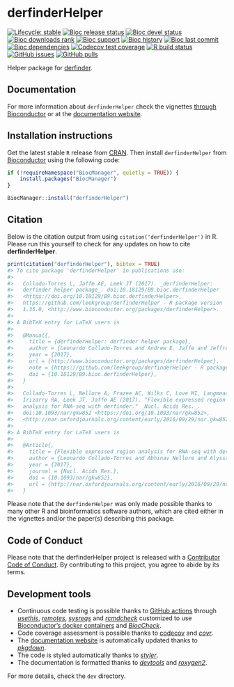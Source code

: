 
<!-- README.md is generated from README.Rmd. Please edit that file -->

# derfinderHelper

<!-- badges: start -->

[![Lifecycle:
stable](https://img.shields.io/badge/lifecycle-stable-brightgreen.svg)](https://lifecycle.r-lib.org/articles/stages.html#stable)
[![Bioc release
status](http://www.bioconductor.org/shields/build/release/bioc/derfinderHelper.svg)](https://bioconductor.org/checkResults/release/bioc-LATEST/derfinderHelper)
[![Bioc devel
status](http://www.bioconductor.org/shields/build/devel/bioc/derfinderHelper.svg)](https://bioconductor.org/checkResults/devel/bioc-LATEST/derfinderHelper)
[![Bioc downloads
rank](https://bioconductor.org/shields/downloads/release/derfinderHelper.svg)](http://bioconductor.org/packages/stats/bioc/derfinderHelper/)
[![Bioc
support](https://bioconductor.org/shields/posts/derfinderHelper.svg)](https://support.bioconductor.org/tag/derfinderHelper)
[![Bioc
history](https://bioconductor.org/shields/years-in-bioc/derfinderHelper.svg)](https://bioconductor.org/packages/release/bioc/html/derfinderHelper.html#since)
[![Bioc last
commit](https://bioconductor.org/shields/lastcommit/devel/bioc/derfinderHelper.svg)](http://bioconductor.org/checkResults/devel/bioc-LATEST/derfinderHelper/)
[![Bioc
dependencies](https://bioconductor.org/shields/dependencies/release/derfinderHelper.svg)](https://bioconductor.org/packages/release/bioc/html/derfinderHelper.html#since)
[![Codecov test
coverage](https://codecov.io/gh/leekgroup/derfinderHelper/branch/devel/graph/badge.svg)](https://codecov.io/gh/leekgroup/derfinderHelper?branch=devel)
[![R build
status](https://github.com/leekgroup/derfinderHelper/workflows/R-CMD-check-bioc/badge.svg)](https://github.com/leekgroup/derfinderHelper/actions)
[![GitHub
issues](https://img.shields.io/github/issues/leekgroup/derfinderHelper)](https://github.com/leekgroup/derfinderHelper/issues)
[![GitHub
pulls](https://img.shields.io/github/issues-pr/leekgroup/derfinderHelper)](https://github.com/leekgroup/derfinderHelper/pulls)
<!-- badges: end -->

Helper package for
[derfinder](http://www.bioconductor.org/packages/derfinder).

## Documentation

For more information about `derfinderHelper` check the vignettes
[through Bioconductor](http://bioconductor.org/packages/derfinderHelper)
or at the [documentation
website](http://leekgroup.github.io/derfinderHelper).

## Installation instructions

Get the latest stable `R` release from
[CRAN](http://cran.r-project.org/). Then install `derfinderHelper` from
[Bioconductor](http://bioconductor.org/) using the following code:

``` r
if (!requireNamespace("BiocManager", quietly = TRUE)) {
    install.packages("BiocManager")
}

BiocManager::install("derfinderHelper")
```

## Citation

Below is the citation output from using `citation('derfinderHelper')` in
R. Please run this yourself to check for any updates on how to cite
**derfinderHelper**.

``` r
print(citation("derfinderHelper"), bibtex = TRUE)
#> To cite package 'derfinderHelper' in publications use:
#> 
#>   Collado-Torres L, Jaffe AE, Leek JT (2017). _derfinderHelper:
#>   derfinder helper package_. doi:10.18129/B9.bioc.derfinderHelper
#>   <https://doi.org/10.18129/B9.bioc.derfinderHelper>,
#>   https://github.com/leekgroup/derfinderHelper - R package version
#>   1.35.0, <http://www.bioconductor.org/packages/derfinderHelper>.
#> 
#> A BibTeX entry for LaTeX users is
#> 
#>   @Manual{,
#>     title = {derfinderHelper: derfinder helper package},
#>     author = {Leonardo Collado-Torres and Andrew E. Jaffe and Jeffrey T. Leek},
#>     year = {2017},
#>     url = {http://www.bioconductor.org/packages/derfinderHelper},
#>     note = {https://github.com/leekgroup/derfinderHelper - R package version 1.35.0},
#>     doi = {10.18129/B9.bioc.derfinderHelper},
#>   }
#> 
#>   Collado-Torres L, Nellore A, Frazee AC, Wilks C, Love MI, Langmead B,
#>   Irizarry RA, Leek JT, Jaffe AE (2017). "Flexible expressed region
#>   analysis for RNA-seq with derfinder." _Nucl. Acids Res._.
#>   doi:10.1093/nar/gkw852 <https://doi.org/10.1093/nar/gkw852>,
#>   <http://nar.oxfordjournals.org/content/early/2016/09/29/nar.gkw852>.
#> 
#> A BibTeX entry for LaTeX users is
#> 
#>   @Article{,
#>     title = {Flexible expressed region analysis for RNA-seq with derfinder},
#>     author = {Leonardo Collado-Torres and Abhinav Nellore and Alyssa C. Frazee and Christopher Wilks and Michael I. Love and Ben Langmead and Rafael A. Irizarry and Jeffrey T. Leek and Andrew E. Jaffe},
#>     year = {2017},
#>     journal = {Nucl. Acids Res.},
#>     doi = {10.1093/nar/gkw852},
#>     url = {http://nar.oxfordjournals.org/content/early/2016/09/29/nar.gkw852},
#>   }
```

Please note that the `derfinderHelper` was only made possible thanks to
many other R and bioinformatics software authors, which are cited either
in the vignettes and/or the paper(s) describing this package.

## Code of Conduct

Please note that the derfinderHelper project is released with a
[Contributor Code of
Conduct](https://contributor-covenant.org/version/2/0/CODE_OF_CONDUCT.html).
By contributing to this project, you agree to abide by its terms.

## Development tools

- Continuous code testing is possible thanks to [GitHub
  actions](https://www.tidyverse.org/blog/2020/04/usethis-1-6-0/)
  through *[usethis](https://CRAN.R-project.org/package=usethis)*,
  *[remotes](https://CRAN.R-project.org/package=remotes)*,
  *[sysreqs](https://github.com/r-hub/sysreqs)* and
  *[rcmdcheck](https://CRAN.R-project.org/package=rcmdcheck)* customized
  to use [Bioconductor’s docker
  containers](https://www.bioconductor.org/help/docker/) and
  *[BiocCheck](https://bioconductor.org/packages/3.17/BiocCheck)*.
- Code coverage assessment is possible thanks to
  [codecov](https://codecov.io/gh) and
  *[covr](https://CRAN.R-project.org/package=covr)*.
- The [documentation
  website](http://leekgroup.github.io/derfinderHelper) is automatically
  updated thanks to
  *[pkgdown](https://CRAN.R-project.org/package=pkgdown)*.
- The code is styled automatically thanks to
  *[styler](https://CRAN.R-project.org/package=styler)*.
- The documentation is formatted thanks to
  *[devtools](https://CRAN.R-project.org/package=devtools)* and
  *[roxygen2](https://CRAN.R-project.org/package=roxygen2)*.

For more details, check the `dev` directory.
